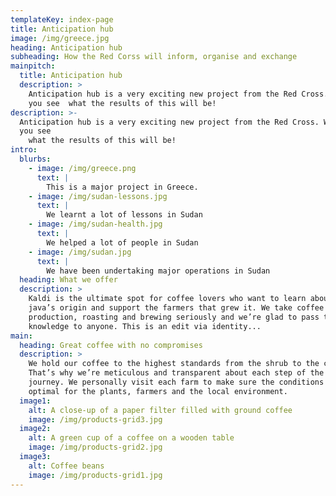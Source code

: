 ```yaml
---
templateKey: index-page
title: Anticipation hub
image: /img/greece.jpg
heading: Anticipation hub
subheading: How the Red Corss will inform, organise and exchange
mainpitch:
  title: Anticipation hub
  description: >
    Anticipation hub is a very exciting new project from the Red Cross. Wait to
    you see  what the results of this will be!
description: >-
  Anticipation hub is a very exciting new project from the Red Cross. Wait to
  you see 
    what the results of this will be!
intro:
  blurbs:
    - image: /img/greece.png
      text: |
        This is a major project in Greece.
    - image: /img/sudan-lessons.jpg
      text: |
        We learnt a lot of lessons in Sudan
    - image: /img/sudan-health.jpg
      text: |
        We helped a lot of people in Sudan
    - image: /img/sudan.jpg
      text: |
        We have been undertaking major operations in Sudan
  heading: What we offer
  description: >
    Kaldi is the ultimate spot for coffee lovers who want to learn about their
    java’s origin and support the farmers that grew it. We take coffee
    production, roasting and brewing seriously and we’re glad to pass that
    knowledge to anyone. This is an edit via identity...
main:
  heading: Great coffee with no compromises
  description: >
    We hold our coffee to the highest standards from the shrub to the cup.
    That’s why we’re meticulous and transparent about each step of the coffee’s
    journey. We personally visit each farm to make sure the conditions are
    optimal for the plants, farmers and the local environment.
  image1:
    alt: A close-up of a paper filter filled with ground coffee
    image: /img/products-grid3.jpg
  image2:
    alt: A green cup of a coffee on a wooden table
    image: /img/products-grid2.jpg
  image3:
    alt: Coffee beans
    image: /img/products-grid1.jpg
---
```

